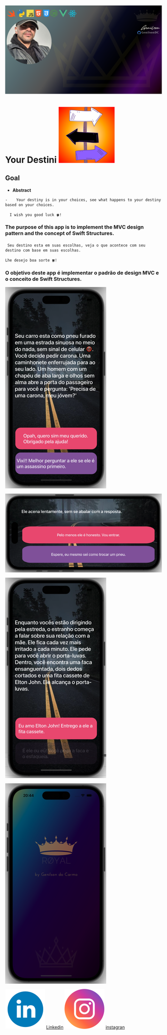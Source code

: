 

![GenilsonDC Banner](Documentation/GitGenilsonDC.png)

# Your Destini  ![iconDestiniApp](Documentation/icon.png)

##  Goal

-    **Abstract**

   ```
   -    Your destiny is in your choices, see what happens to your destiny based on your choices.
   
   	 I wish you good luck 🍀!
   ```
   
   

###    The purpose of this app is to implement the MVC design pattern and the concept of Swift Structures.





####  

```
 Seu destino esta em suas escolhas, veja o que acontece com seu destino com base em suas escolhas. 

Lhe desejo boa sorte 🍀!

```

### O objetivo deste app é implementar o padrão de design MVC e o conceito de Swift Structures.



![startApp](Documentation/startApp.png)

![Layout ok](Documentation/horizontal.png)

![interation](Documentation/buttonPressed.png)



![Splash](Documentation/LauncScreen.png)

![linkedin](Documentation/linkedin_icon.png) [Linkedin](https://www.linkedin.com/in/genilson-do-carmo-8a42b89a//)     ![instagrm](Documentation/instag.png)  [instagran](https://www.instagram.com/genilson_carmo/)

